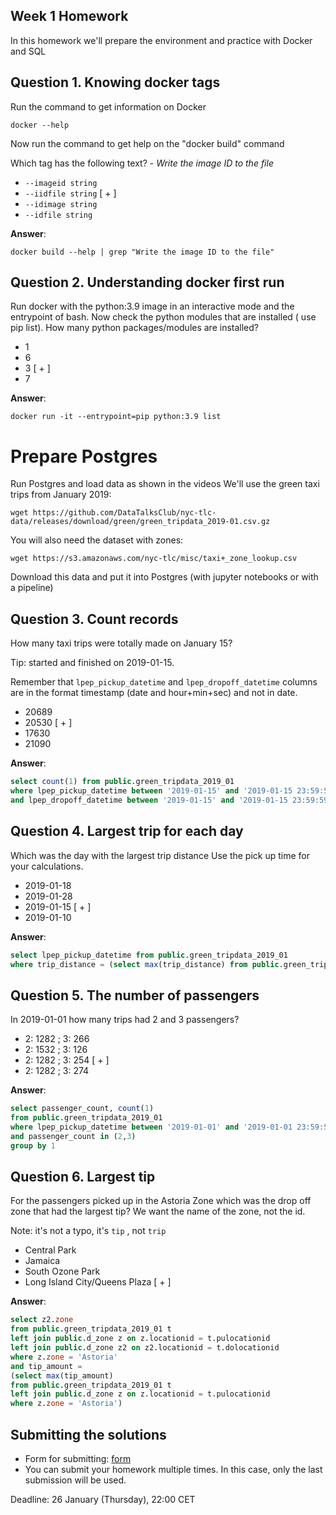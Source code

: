 ## Week 1 Homework

In this homework we'll prepare the environment 
and practice with Docker and SQL


## Question 1. Knowing docker tags

Run the command to get information on Docker 

```docker --help```

Now run the command to get help on the "docker build" command

Which tag has the following text? - *Write the image ID to the file* 

- `--imageid string`
- `--iidfile string` [ + ]
- `--idimage string`
- `--idfile string`

**Answer**:

```
docker build --help | grep "Write the image ID to the file"
```

## Question 2. Understanding docker first run 

Run docker with the python:3.9 image in an interactive mode and the entrypoint of bash.
Now check the python modules that are installed ( use pip list). 
How many python packages/modules are installed?

- 1
- 6
- 3 [ + ]
- 7

**Answer**:

```
docker run -it --entrypoint=pip python:3.9 list
```


# Prepare Postgres

Run Postgres and load data as shown in the videos
We'll use the green taxi trips from January 2019:

```wget https://github.com/DataTalksClub/nyc-tlc-data/releases/download/green/green_tripdata_2019-01.csv.gz```

You will also need the dataset with zones:

```wget https://s3.amazonaws.com/nyc-tlc/misc/taxi+_zone_lookup.csv```

Download this data and put it into Postgres (with jupyter notebooks or with a pipeline)


## Question 3. Count records 

How many taxi trips were totally made on January 15?

Tip: started and finished on 2019-01-15. 

Remember that `lpep_pickup_datetime` and `lpep_dropoff_datetime` columns are in the format timestamp (date and hour+min+sec) and not in date.

- 20689
- 20530 [ + ]
- 17630
- 21090

**Answer**:

```sql
select count(1) from public.green_tripdata_2019_01
where lpep_pickup_datetime between '2019-01-15' and '2019-01-15 23:59:59'
and lpep_dropoff_datetime between '2019-01-15' and '2019-01-15 23:59:59'
```

## Question 4. Largest trip for each day

Which was the day with the largest trip distance
Use the pick up time for your calculations.

- 2019-01-18
- 2019-01-28
- 2019-01-15 [ + ]
- 2019-01-10

**Answer**:

```sql
select lpep_pickup_datetime from public.green_tripdata_2019_01
where trip_distance = (select max(trip_distance) from public.green_tripdata_2019_01)
```

## Question 5. The number of passengers

In 2019-01-01 how many trips had 2 and 3 passengers?
 
- 2: 1282 ; 3: 266
- 2: 1532 ; 3: 126
- 2: 1282 ; 3: 254 [ + ] 
- 2: 1282 ; 3: 274

**Answer**:

```sql
select passenger_count, count(1) 
from public.green_tripdata_2019_01
where lpep_pickup_datetime between '2019-01-01' and '2019-01-01 23:59:59'
and passenger_count in (2,3)
group by 1
```

## Question 6. Largest tip

For the passengers picked up in the Astoria Zone which was the drop off zone that had the largest tip?
We want the name of the zone, not the id.

Note: it's not a typo, it's `tip` , not `trip`

- Central Park
- Jamaica
- South Ozone Park
- Long Island City/Queens Plaza [ + ]

**Answer**:

```sql
select z2.zone
from public.green_tripdata_2019_01 t
left join public.d_zone z on z.locationid = t.pulocationid
left join public.d_zone z2 on z2.locationid = t.dolocationid
where z.zone = 'Astoria'
and tip_amount = 
(select max(tip_amount)
from public.green_tripdata_2019_01 t
left join public.d_zone z on z.locationid = t.pulocationid
where z.zone = 'Astoria')
```

## Submitting the solutions

* Form for submitting: [form](https://forms.gle/EjphSkR1b3nsdojv7)
* You can submit your homework multiple times. In this case, only the last submission will be used. 

Deadline: 26 January (Thursday), 22:00 CET



